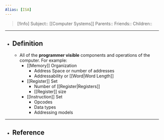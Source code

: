 ```yaml
---
Alias: [ISA]
---
```

> [!Info]
> Subject:: [[Computer Systems]]
> Parents:: 
> Friends:: 
> Children:: 
---
- ## Definition
	- All of the **programmer visible** components and operations of the computer. For example:
		- [[Memory]] Organization
			- Address Space or number of addresses
			- Addressability or [[Word|Word Length]]
		- [[Register]] Set
			- Number of [[Register|Registers]]
			- [[Register]] size
		- [[Instruction]] Set
			- Opcodes 
			- Data types
			- Addressing models
---
- ## Reference